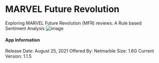 # MARVEL Future Revolution
Exploring MARVEL Future Revolution (MFR) reviews: A Rule based Sentiment Analysis
![image](https://user-images.githubusercontent.com/78896519/132472135-721e9e46-a82f-4186-9240-86372b9581a9.png)

#### App Information
Release Date: August 25, 2021
Offered By: Netmarble
Size: 1.6G
Current Version: 1.1.5


